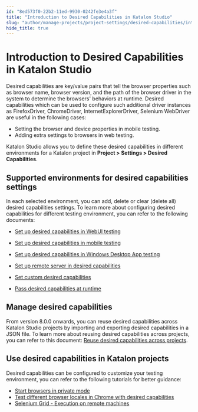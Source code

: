 ```yaml
---
id: "8ed573f0-22b2-11ed-9930-0242fe3e4a3f"
title: "Introduction to Desired Capabilities in Katalon Studio"
slug: "author/manage-projects/project-settings/desired-capabilities/introduction-to-desired-capabilities-in-katalon-studio"
hide_title: true
---
```


# <a id="id" class="anchor_top_offset"/><a id="ariaid-title1" class="anchor_top_offset"/>Introduction to Desired Capabilities in <span xmlns="http://www.w3.org/1999/xhtml" className="ph">Katalon Studio</span> 

<p xmlns="http://www.w3.org/1999/xhtml" className="p">Desired capabilities are key/value pairs that tell the browser   properties such as browser name, browser version, and the path of   the browser driver in the system to determine the browsers'   behaviors at runtime. Desired capabilities which can be used to   configure such additional driver instances as FirefoxDriver,   ChromeDriver, InternetExplorerDriver, Selenium WebDriver are useful   in the following cases:</p> 
<ul xmlns="http://www.w3.org/1999/xhtml" className="ul"><li className="li">Setting the browser and device properties in mobile     testing.</li><li className="li">Adding extra settings to browsers in web testing.</li></ul> 
<p xmlns="http://www.w3.org/1999/xhtml" className="p">Katalon Studio allows you to define these desired capabilities   in different environments for a Katalon project   in <strong className="ph b">Project &gt; Settings &gt; Desired     Capabilities</strong>.</p> 
    

## <a id="id_1" class="anchor_top_offset"/>Supported environments for desired capabilities settings

    
      
<p xmlns="http://www.w3.org/1999/xhtml" className="p">In each selected environment, you can add, delete or clear   (delete all) desired capabilities settings. To learn more about   configuring desired capabilities for different testing environment,   you can refer to the following documents:</p> 
      
<ul xmlns="http://www.w3.org/1999/xhtml" className="ul">   <li className="li">     <p className="p">       <a className="xref" href="/author/manage-projects/project-settings/desired-capabilities/set-up-desired-capabilities-for-webui-testing-in-katalon-studio">Set         up desired capabilities in WebUI testing</a>     </p>   </li>   <li className="li">     <p className="p">       <a className="xref" href="/author/manage-projects/project-settings/desired-capabilities/set-up-desired-capabilities-in-mobile-testing-in-katalon-studio">Set         up desired capabilities in mobile testing</a>     </p>   </li>   <li className="li">     <p className="p">       <a className="xref" href="/author/manage-projects/project-settings/desired-capabilities/set-up-desired-capabilities-in-windows-desktop-app-testing-in-katalon-studio">Set         up desired capabilities in Windows Desktop App testing</a>     </p>   </li>   <li className="li">     <p className="p">       <a className="xref" href="/author/manage-projects/project-settings/desired-capabilities/set-up-remote-server-in-desired-capabilities-in-katalon-studio">Set         up remote server in desired capabilities</a>     </p>   </li>   <li className="li">     <p className="p">       <a className="xref" href="/author/manage-projects/project-settings/desired-capabilities/set-custom-desired-capabilities-in-katalon-studio">Set         custom desired capabilities</a>     </p>   </li>   <li className="li">     <p className="p">       <a className="xref" href="/author/manage-projects/project-settings/desired-capabilities/pass-desired-capabilities-at-runtime-in-katalon-studio">Pass         desired capabilities at runtime</a>     </p>   </li> </ul> 
    
  
    

## <a id="id_2" class="anchor_top_offset"/>Manage desired capabilities

    
      
<p xmlns="http://www.w3.org/1999/xhtml" className="p">From version 8.0.0 onwards, you can reuse desired capabilities   across Katalon Studio projects by importing and exporting desired   capabilities in a JSON file. To learn more about reusing desired   capabilities across projects, you can refer to this document: <a className="xref" href="/author/manage-projects/project-settings/desired-capabilities/manage-desired-capabilities-in-katalon-studio">Reuse     desired capabilities across projects</a>.</p> 
    
  
    

## <a id="id_3" class="anchor_top_offset"/>Use desired capabilities in Katalon projects

    
      
<p xmlns="http://www.w3.org/1999/xhtml" className="p">Desired capabilities can be configured to customize your testing   environment, you can refer to the following tutorials for better   guidance:</p> 
      
<ul xmlns="http://www.w3.org/1999/xhtml" className="ul">   <li className="li">     <a className="xref" href="/author/manage-projects/project-settings/desired-capabilities/start-browsers-in-private-mode-in-katalon-studio">Start       browsers in private mode</a>   </li>   <li className="li">     <a className="xref" href="/author/manage-projects/project-settings/desired-capabilities/test-different-browser-locales-in-chrome-with-desired-capabilities-in-katalon-studio">Test       different browser locales in Chrome with desired       capabilities</a>   </li>   <li className="li">     <a className="xref" href="/author/manage-projects/project-settings/desired-capabilities/selenium-grid---execution-on-remote-machines-with-katalon-studio">Selenium       Grid - Execution on remote machines</a>   </li> </ul> 
    
  
